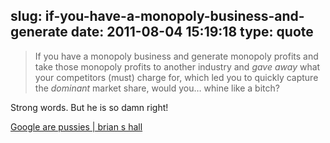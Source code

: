 slug: if-you-have-a-monopoly-business-and-generate
date: 2011-08-04 15:19:18
type: quote
---

> If you have a monopoly business and generate monopoly profits and take those monopoly profits to another industry and *gave away* what your competitors (must) charge for, which led you to quickly capture the *dominant* market share, would you… whine like a bitch?

Strong words. But he is so damn right!

 [Google are pussies | brian s hall](http://brianshall.com/content/google-are-pussies)
